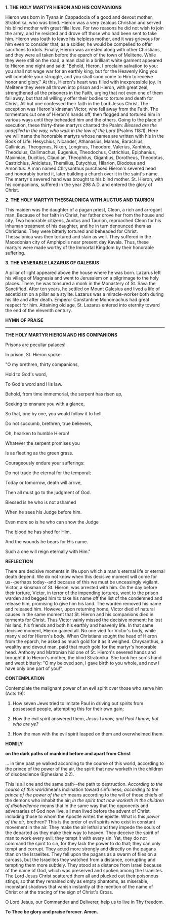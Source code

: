 
**1. THE HOLY MARTYR HIERON AND HIS COMPANIONS**

Hieron was born in Tyana in Cappadocia of a good and devout mother, Stratonika, who was blind. Hieron was a very zealous Christian and served his blind mother with great filial love. For two reasons he did not wish to join the army, and he resisted and drove off those who had been sent to take him. Hieron was loath to leave his helpless mother, and it was grievous for him even to consider that, as a soldier, he would be compelled to offer sacrifices to idols. Finally, Hieron was arrested along with other Christians, and they were all taken before the eparch of the town of Melitene. While they were still on the road, a man clad in a brilliant white garment appeared to Hieron one night and said: "Behold, Hieron, I proclaim salvation to you: you shall not wage war for an earthly king, but for the Heavenly King you will complete your struggle, and you shall soon come to Him to receive honor and glory." At this, Hieron's heart was filled with inexpressible joy. In Melitene they were all thrown into prison and Hieron, with great zeal, strengthened all the prisoners in the Faith, urging that not even one of them fall away, but that all willingly offer their bodies to torture and death for Christ. All but one confessed their faith in the Lord Jesus Christ. The exception was Hieron's kinsman Victor, who fell away from the Faith. The tormentors cut one of Hieron's hands off, then flogged and tortured him in various ways until they beheaded him and the others. Going to the place of execution, these thirty-three martyrs chanted the Psalm: *Blessed are the undefiled in the way, who walk in the law of the Lord* (Psalms 118:1). Here we will name the honorable martyrs whose names are written with his in the Book of Life: Hesychius, Nicander, Athanasius, Mamas, Barachius, Callinicus, Theogenes, Nikon, Longinus, Theodore, Valerius, Xanthius, Theodulus, Callimachus, Eugenius, Theodochus, Ostrichius, Epiphanius, Maximian, Ducitius, Claudian, Theophilus, Gigantius, Dorotheus, Theodotus, Castrichius, Anicletus, Themilius, Eutychius, Hilarion, Diodotus and Amonitus. A man named Chrysanthus purchased Hieron's severed head and honorably buried it, later building a church over it in the saint's name. The martyr's severed hand was brought to his blind mother. St. Hieron, with his companions, suffered in the year 298 A.D. and entered the glory of Christ.

**2. THE HOLY MARTYR THESSALONICA WITH AUCTUS AND TAURION**

This maiden was the daughter of a pagan priest, Cleon, a rich and arrogant man. Because of her faith in Christ, her father drove her from the house and city. Two honorable citizens, Auctus and Taurion, reproached Cleon for his inhuman treatment of his daughter, and he in turn denounced them as Christians. They were bitterly tortured and beheaded for Christ. Thessalonica was then tortured and slain as well. They suffered in the Macedonian city of Amphipolis near present day Kavala. Thus, these martyrs were made worthy of the Immortal Kingdom by their honorable suffering.

**3. THE VENERABLE LAZARUS OF GALESIUS**

A pillar of light appeared above the house where he was born. Lazarus left his village of Magnesia and went to Jerusalem on a pilgrimage to the holy places. There, he was tonsured a monk in the Monastery of St. Sava the Sanctified. After ten years, he settled on Mount Galesius and lived a life of asceticism on a pillar as a stylite. Lazarus was a miracle-worker both during his life and after death. Emperor Constantine Monomachus had great respect for him. Attaining old age, St. Lazarus entered into eternity toward the end of the eleventh century.



**HYMN OF PRAISE**
****

**THE HOLY MARTYR HIERON AND HIS COMPANIONS**

Prisons are peculiar palaces!

In prison, St. Hieron spoke:

"O my brethren, thirty companions,

Hold to God's word,

To God's word and His law.

Behold, from time immemorial, the serpent has risen up,

Seeking to ensnare you with a glance,

So that, one by one, you would follow it to hell.

Do not succumb, brethren, true believers,

Oh, hearken to humble Hieron!

Whatever the serpent promises you

Is as fleeting as the green grass.

Courageously endure your sufferings:

Do not trade the eternal for the temporal;

Today or tomorrow, death will arrive,

Then all must go to the judgment of God.

Blessed is he who is not ashamed 

When he sees his Judge before him.

Even more so is he who can show the Judge

The blood he has shed for Him,

And the wounds he bears for His name.

Such a one will reign eternally with Him."


**REFLECTION**

There are decisive moments in life upon which a man's eternal life or eternal death depend. We do not know when this decisive moment will come for us--perhaps today--and because of this we must be unceasingly vigilant. Victor, a kinsman of St. Hieron, was arrested with him. On the day before their torture, Victor, in terror of the impending tortures, went to the prison warden and begged him to take his name off the list of the condemned and release him, promising to give him his land. The warden removed his name and released him. However, upon returning home, Victor died of natural causes in the same moment that St. Hieron and his companions died in torments for Christ. Thus Victor vainly missed the decisive moment: he lost his land, his friends and both his earthly and heavenly life. In that same decisive moment, Hieron gained all. No one vied for Victor's body, while many vied for Hieron's body. When Christians sought the head of Hieron from the eparch, he asked as much gold for it as it weighed. Chrysanthus, a wealthy and devout man, paid that much gold for the martyr's honorable head. Anthony and Matronian hid one of St. Hieron's severed hands and brought it to Hieron's mother, the blind Stratonika. She took her son's hand and wept bitterly: "O my beloved son, I gave birth to you whole, and now I have only one part of you!"



**CONTEMPLATION**

Contemplate the malignant power of an evil spirit over those who serve him (Acts 19):

1.  How seven Jews tried to imitate Paul in driving out spirits from possessed people, attempting this for their own gain;

1.  How the evil spirit answered them, *Jesus I know, and Paul I know; but who are ye?*

1.  How the man with the evil spirit leaped on them and overwhelmed them.



**HOMILY**

**on the dark paths of mankind before and apart from Christ**

… in time past ye walked according to the course of this world, according to the prince of the power of the air, the spirit that now worketh in the children of disobedience (Ephesians 2:2).

This is all one and the same path--the path to destruction. *According to the course of this world*means inclination toward sinfulness; *according to the prince of the power of the air* means according to the will of those chiefs of the demons who inhabit the air; *in the spirit that now worketh in the children of disobedience* means that in the same way that the opponents and adversaries of God now live, all men lived before the advent of Christ, including those to whom the Apostle writes the epistle. What is this *power of the air*, brethren? This is the order of evil spirits who exist in constant movement in the air. They make the air lethal and they impede the souls of the departed as they make their way to heaven. They deceive the spirit of man to work every evil; they tempt it with every sin. Yet, they do not command the spirit to sin, for they lack the power to do that; they can only tempt and corrupt. They acted more strongly and directly on the pagans than on the Israelites. They fell upon the pagans as a swarm of flies on a carcass, but the Israelites they watched from a distance, corrupting and tempting them more subtlely. They stood at a distance from Israel because of the name of God, which was preserved and spoken among the Israelites. The Lord Jesus Christ scattered them all and plucked out their poisonous stings, so that they remained only as empty phantoms, as miserable, inconstant shadows that vanish instantly at the mention of the name of Christ or at the tracing of the sign of Christ's Cross.

O Lord Jesus, our Commander and Deliverer, help us to live in Thy freedom.

**To Thee be glory and praise forever. Amen.**
